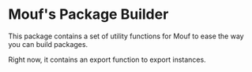 Mouf's Package Builder
=======================

This package contains a set of utility functions for Mouf to ease the way you can build packages.

Right now, it contains an export function to export instances.
